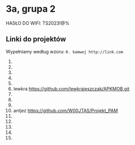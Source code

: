 # 3a, grupa 2

HASŁO DO WIFI: TS2023!@%

## Linki do projektów

Wypełniamy według wzoru:
`0. kamwoj http://link.com`

1. 
2.
3.
4.
5.
6. lewkra https://github.com/lewkrajeszczak/APKMOB.git
7.
8.
9.
10. antjez https://github.com/W00JTAS/Projekt_PAM
11.
12.
13.
14.
15.
